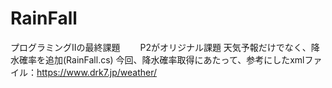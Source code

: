 # RainFall
プログラミングIIの最終課題　　
P2がオリジナル課題
天気予報だけでなく、降水確率を追加(RainFall.cs)
今回、降水確率取得にあたって、参考にしたxmlファイル：https://www.drk7.jp/weather/
